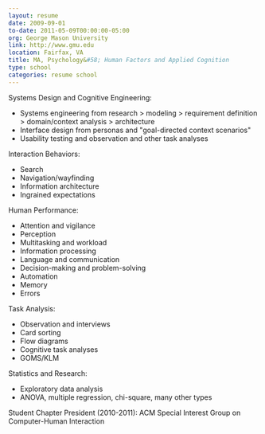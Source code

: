 ```yaml
---
layout: resume
date: 2009-09-01
to-date: 2011-05-09T00:00:00-05:00
org: George Mason University
link: http://www.gmu.edu
location: Fairfax, VA
title: MA, Psychology&#58; Human Factors and Applied Cognition
type: school
categories: resume school
---
```


Systems Design and Cognitive Engineering:

- Systems engineering from research > modeling > requirement definition > domain/context analysis > architecture
- Interface design from personas and "goal-directed context scenarios"
- Usability testing and observation and other task analyses

Interaction Behaviors:

- Search
- Navigation/wayfinding
- Information architecture
- Ingrained expectations

Human Performance:

- Attention and vigilance
- Perception
- Multitasking and workload
- Information processing
- Language and communication
- Decision-making and problem-solving
- Automation
- Memory
- Errors

Task Analysis:

- Observation and interviews
- Card sorting
- Flow diagrams
- Cognitive task analyses
- GOMS/KLM

Statistics and Research:

- Exploratory data analysis
- ANOVA, multiple regression, chi-square, many other types

Student Chapter President (2010-2011): ACM Special Interest Group on Computer-Human Interaction

